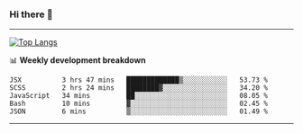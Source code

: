 ### Hi there 👋

-------
[![Top Langs](https://github-readme-stats.vercel.app/api/top-langs/?username=ashish-r)](https://github.com/anuraghazra/github-readme-stats)

📊 **Weekly development breakdown**
<!--START_SECTION:waka-->
```text
JSX          3 hrs 47 mins   █████████████▒░░░░░░░░░░░   53.73 % 
SCSS         2 hrs 24 mins   ████████▓░░░░░░░░░░░░░░░░   34.20 % 
JavaScript   34 mins         ██░░░░░░░░░░░░░░░░░░░░░░░   08.05 % 
Bash         10 mins         ▓░░░░░░░░░░░░░░░░░░░░░░░░   02.45 % 
JSON         6 mins          ▒░░░░░░░░░░░░░░░░░░░░░░░░   01.49 % 
```
<!--END_SECTION:waka-->
-------

<!--
**ashish-r/ashish-r** is a ✨ _special_ ✨ repository because its `README.md` (this file) appears on your GitHub profile.

Here are some ideas to get you started:

- 🔭 I’m currently working on ...
- 🌱 I’m currently learning ...
- 👯 I’m looking to collaborate on ...
- 🤔 I’m looking for help with ...
- 💬 Ask me about ...
- 📫 How to reach me: ...
- 😄 Pronouns: ...
- ⚡ Fun fact: ...
-->
